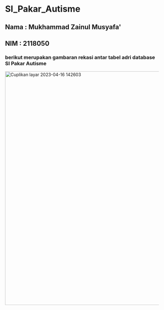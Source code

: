 # SI_Pakar_Autisme
<h2>Nama  : Mukhammad Zainul Musyafa'</h2>
<h2>NIM   : 2118050</h2>
<h3>berikut merupakan gambaran rekasi antar tabel adri database SI Pakar Autisme</h3>
<img width="767" alt="Cuplikan layar 2023-04-16 142603" src="https://user-images.githubusercontent.com/72366600/232280650-751d2053-66f2-4924-9571-f0d5aefb8a0f.png">
